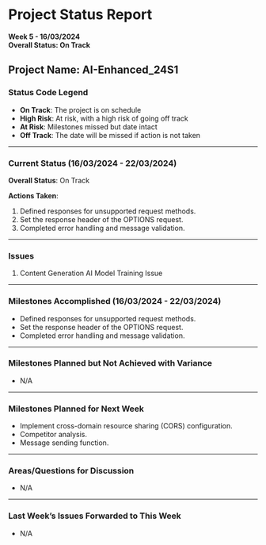# Project Status Report
**Week 5 - 16/03/2024**  
**Overall Status: On Track**

## Project Name: AI-Enhanced_24S1

### Status Code Legend
- **On Track**: The project is on schedule
- **High Risk**: At risk, with a high risk of going off track
- **At Risk**: Milestones missed but date intact
- **Off Track**: The date will be missed if action is not taken

---

### Current Status (16/03/2024 - 22/03/2024)
**Overall Status**: On Track

**Actions Taken**:
1. Defined responses for unsupported request methods.
2. Set the response header of the OPTIONS request.
3. Completed error handling and message validation.

---

### Issues
1. Content Generation AI Model Training Issue

---

### Milestones Accomplished (16/03/2024 - 22/03/2024)
- Defined responses for unsupported request methods.
- Set the response header of the OPTIONS request.
- Completed error handling and message validation.

---

### Milestones Planned but Not Achieved with Variance
- N/A

---

### Milestones Planned for Next Week
- Implement cross-domain resource sharing (CORS) configuration.
- Competitor analysis.
- Message sending function.

---

### Areas/Questions for Discussion
- N/A

---

### Last Week’s Issues Forwarded to This Week
- N/A
